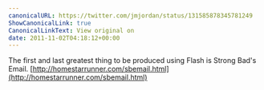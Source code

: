 ```yaml
---
canonicalURL: https://twitter.com/jmjordan/status/131585878345781249
ShowCanonicalLink: true
CanonicalLinkText: View original on
date: 2011-11-02T04:18:12+00:00
---
```

The first and last greatest thing to be produced using Flash is Strong Bad's Email. [http://homestarrunner.com/sbemail.html](http://homestarrunner.com/sbemail.html)